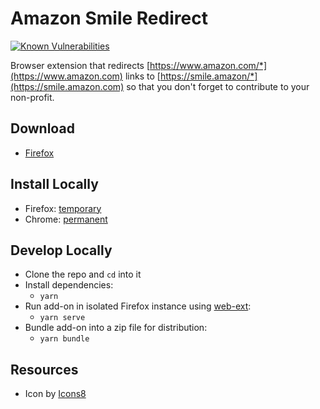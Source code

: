 # Amazon Smile Redirect

[![Known Vulnerabilities](https://snyk.io/test/github/nitrohorse/amazon-smile-redirect/badge.svg?targetFile=package.json)](https://snyk.io/test/github/nitrohorse/amazon-smile-redirect?targetFile=package.json)

Browser extension that redirects [https://www.amazon.com/*](https://www.amazon.com) links to [https://smile.amazon/*](https://smile.amazon.com) so that you don't forget to contribute to your non-profit.

## Download
* [Firefox](https://addons.mozilla.org/en-US/firefox/addon/amazon-smile-redirector/)

## Install Locally
* Firefox: [temporary](https://developer.mozilla.org/en-US/Add-ons/WebExtensions/Temporary_Installation_in_Firefox)
* Chrome: [permanent](https://superuser.com/questions/247651/how-does-one-install-an-extension-for-chrome-browser-from-the-local-file-system/247654#247654)

## Develop Locally
* Clone the repo and `cd` into it
* Install dependencies: 
	* `yarn`
* Run add-on in isolated Firefox instance using [web-ext](https://developer.mozilla.org/en-US/Add-ons/WebExtensions/Getting_started_with_web-ext):
	* `yarn serve`
* Bundle add-on into a zip file for distribution:
	* `yarn bundle`

## Resources
* Icon by [Icons8](https://icons8.com/)
